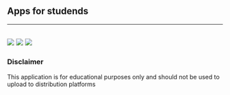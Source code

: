 ## Apps for studends 
---
<img src="https://img.shields.io/clojars/dt/prismic" /> <img src="https://img.shields.io/badge/Carreras-UNaM-blue" /> <img src="https://img.shields.io/apm/l/vim-mode" />
---
### Disclaimer
This application is for educational purposes only and should not be used to upload to distribution platforms
